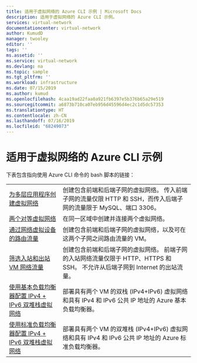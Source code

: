 ```yaml
---
title: 适用于虚拟网络的 Azure CLI 示例 | Microsoft Docs
description: 适用于虚拟网络的 Azure CLI 示例。
services: virtual-network
documentationcenter: virtual-network
author: KumudD
manager: twooley
editor: ''
tags: ''
ms.assetid: ''
ms.service: virtual-network
ms.devlang: na
ms.topic: sample
ms.tgt_pltfrm: ''
ms.workload: infrastructure
ms.date: 07/15/2019
ms.author: kumud
ms.openlocfilehash: 4caa19ad22faa0a921fb6397e5b376b65a29e519
ms.sourcegitcommit: a6873b710ca07eb956d45596d4ec2c1d5dc57353
ms.translationtype: HT
ms.contentlocale: zh-CN
ms.lasthandoff: 07/16/2019
ms.locfileid: "68249073"
---
```

# <a name="azure-cli-samples-for-virtual-network"></a>适用于虚拟网络的 Azure CLI 示例

下表包含指向使用 Azure CLI 命令的 bash 脚本的链接：

| | |
|----|----|
| [为多层应用程序创建虚拟网络](./scripts/virtual-network-cli-sample-multi-tier-application.md) | 创建包含前端和后端子网的虚拟网络。 传入前端子网的流量仅限 HTTP 和 SSH，而传入后端子网的流量限于 MySQL、端口 3306。 |
| [两个对等虚拟网络](./scripts/virtual-network-cli-sample-peer-two-virtual-networks.md) | 在同一区域中创建并连接两个虚拟网络。 |
| [通过网络虚拟设备的路由流量](./scripts/virtual-network-cli-sample-route-traffic-through-nva.md) | 创建包含前端和后端子网的虚拟网络，以及可在这两个子网之间路由流量的 VM。 |
| [筛选入站和出站 VM 网络流量](./scripts/virtual-network-cli-sample-filter-network-traffic.md) | 创建包含前端和后端子网的虚拟网络。 前端子网的入站网络流量仅限于 HTTP、HTTPS 和 SSH。 不允许从后端子网到 Internet 的出站流量。 |
|[使用基本负载均衡器配置 IPv4 + IPv6 双堆栈虚拟网络](./scripts/virtual-network-cli-sample-ipv6-dual-stack.md)|部署具有两个 VM 的双栈 (IPv4+IPv6) 虚拟网络和具有 IPv4 和 IPv6 公共 IP 地址的 Azure 基本负载均衡器。 |
|[使用标准负载均衡器配置 IPv4 + IPv6 双堆栈虚拟网络](./scripts/virtual-network-cli-sample-ipv6-dual-stack-standard-load-balancer.md)|部署具有两个 VM 的双堆栈 (IPv4+IPv6) 虚拟网络和具有 IPv4 和 IPv6 公共 IP 地址的 Azure 标准负载均衡器。 |
